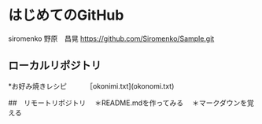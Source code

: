 # はじめてのGitHub
siromenko 野原　昌晃
https://github.com/Siromenko/Sample.git

## ローカルリポジトリ
*お好み焼きレシピ
　　　［okonimi.txt](okonomi.txt)

##　リモートリポジトリ
　＊README.mdを作ってみる
　＊マークダウンを覚える  